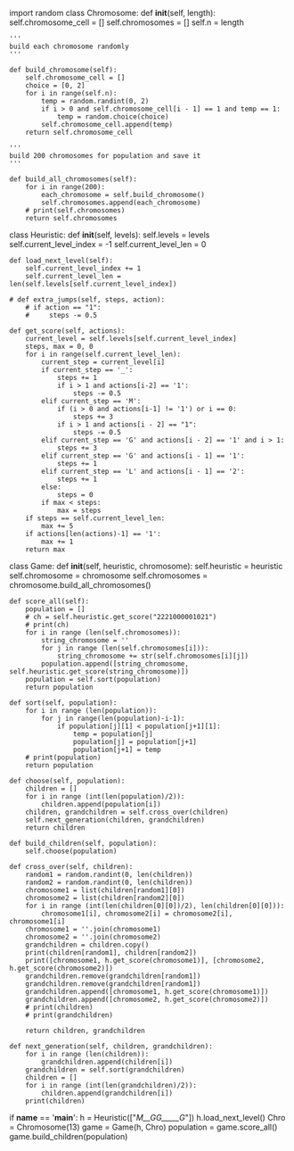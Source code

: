 import random
class Chromosome:
    def __init__(self, length):
        self.chromosome_cell = []
        self.chromosomes = []
        self.n = length

    '''
    build each chromosome randomly
    '''

    def build_chromosome(self):
        self.chromosome_cell = []
        choice = [0, 2]
        for i in range(self.n):
            temp = random.randint(0, 2)
            if i > 0 and self.chromosome_cell[i - 1] == 1 and temp == 1:
                temp = random.choice(choice)
            self.chromosome_cell.append(temp)
        return self.chromosome_cell

    '''
    build 200 chromosomes for population and save it
    '''

    def build_all_chromosomes(self):
        for i in range(200):
            each_chromosome = self.build_chromosome()
            self.chromosomes.append(each_chromosome)
        # print(self.chromosomes)
        return self.chromosomes


class Heuristic:
    def __init__(self, levels):
        self.levels = levels
        self.current_level_index = -1
        self.current_level_len = 0

    def load_next_level(self):
        self.current_level_index += 1
        self.current_level_len = len(self.levels[self.current_level_index])

    # def extra_jumps(self, steps, action):
        # if action == "1":
        #     steps -= 0.5

    def get_score(self, actions):
        current_level = self.levels[self.current_level_index]
        steps, max = 0, 0
        for i in range(self.current_level_len):
            current_step = current_level[i]
            if current_step == '_':
                steps += 1
                if i > 1 and actions[i-2] == '1':
                    steps -= 0.5
            elif current_step == 'M':
                if (i > 0 and actions[i-1] != '1') or i == 0:
                    steps += 3
                if i > 1 and actions[i - 2] == "1":
                    steps -= 0.5
            elif current_step == 'G' and actions[i - 2] == '1' and i > 1:
                steps += 3
            elif current_step == 'G' and actions[i - 1] == '1':
                steps += 1
            elif current_step == 'L' and actions[i - 1] == '2':
                steps += 1
            else:
                steps = 0
            if max < steps:
                max = steps
        if steps == self.current_level_len:
            max += 5
        if actions[len(actions)-1] == '1':
            max += 1
        return max

class Game:
    def __init__(self, heuristic, chromosome):
        self.heuristic = heuristic
        self.chromosome = chromosome
        self.chromosomes = chromosome.build_all_chromosomes()

    def score_all(self):
        population = []
        # ch = self.heuristic.get_score("2221000001021")
        # print(ch)
        for i in range (len(self.chromosomes)):
            string_chromosome = ''
            for j in range (len(self.chromosomes[i])):
                string_chromosome += str(self.chromosomes[i][j])
            population.append([string_chromosome, self.heuristic.get_score(string_chromosome)])
        population = self.sort(population)
        return population

    def sort(self, population):
        for i in range (len(population)):
            for j in range(len(population)-i-1):
                if population[j][1] < population[j+1][1]:
                    temp = population[j]
                    population[j] = population[j+1]
                    population[j+1] = temp
        # print(population)
        return population

    def choose(self, population):
        children = []
        for i in range (int(len(population)/2)):
            children.append(population[i])
        children, grandchildren = self.cross_over(children)
        self.next_generation(children, grandchildren)
        return children

    def build_children(self, population):
        self.choose(population)

    def cross_over(self, children):
        random1 = random.randint(0, len(children))
        random2 = random.randint(0, len(children))
        chromosome1 = list(children[random1][0])
        chromosome2 = list(children[random2][0])
        for i in range (int(len(children[0][0])/2), len(children[0][0])):
            chromosome1[i], chromosome2[i] = chromosome2[i], chromosome1[i]
        chromosome1 = ''.join(chromosome1)
        chromosome2 = ''.join(chromosome2)
        grandchildren = children.copy()
        print(children[random1], children[random2])
        print([chromosome1, h.get_score(chromosome1)], [chromosome2, h.get_score(chromosome2)])
        grandchildren.remove(grandchildren[random1])
        grandchildren.remove(grandchildren[random1])
        grandchildren.append([chromosome1, h.get_score(chromosome1)])
        grandchildren.append([chromosome2, h.get_score(chromosome2)])
        # print(children)
        # print(grandchildren)

        return children, grandchildren

    def next_generation(self, children, grandchildren):
        for i in range (len(children)):
            grandchildren.append(children[i])
        grandchildren = self.sort(grandchildren)
        children = []
        for i in range (int(len(grandchildren)/2)):
            children.append(grandchildren[i])
        print(children)




if __name__ == '__main__':
    h = Heuristic(["_M__GG_____G_"])
    h.load_next_level()
    Chro = Chromosome(13)
    game = Game(h, Chro)
    population = game.score_all()
    game.build_children(population)

    
